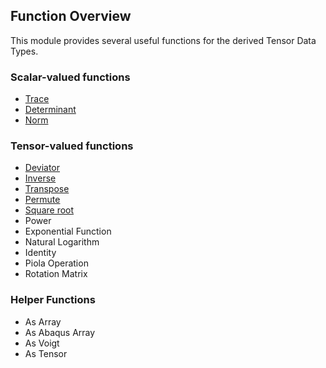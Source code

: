 ## Function Overview

This module provides several useful functions for the derived Tensor Data Types.

### Scalar-valued functions
- [Trace](functions/trace.md)
- [Determinant](functions/determinant.md)
- [Norm](functions/norm.md)

### Tensor-valued functions
- [Deviator](functions/deviator.md)
- [Inverse](functions/inverse.md)
- [Transpose](functions/transpose.md)
- [Permute](functions/permute.md)
- [Square root](functions/squareroot.md)
- Power
- Exponential Function
- Natural Logarithm
- Identity
- Piola Operation
- Rotation Matrix

### Helper Functions
- As Array
- As Abaqus Array
- As Voigt
- As Tensor
